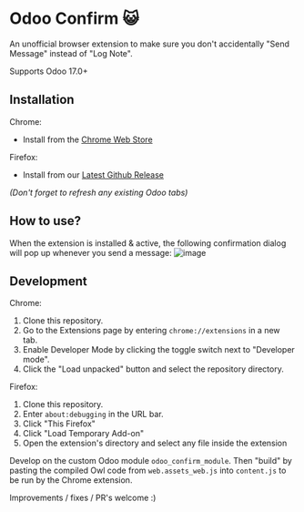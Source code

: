 # Odoo Confirm 😺
An unofficial browser extension to make sure you don't accidentally "Send Message" instead of "Log Note".

Supports Odoo 17.0+

## Installation
Chrome:
- Install from the [Chrome Web Store](https://chromewebstore.google.com/detail/odoo-confirm/nbgpibhiphkbaphjdaejedjbajaccacb)

Firefox:
- Install from our [Latest Github Release](https://github.com/hahu-odoo/odoo-confirm/releases/download/1.0.1/odoo-confirm-1.0.1.xpi)

_(Don't forget to refresh any existing Odoo tabs)_

## How to use?
When the extension is installed & active, the following confirmation dialog will pop up whenever you send a message:
![image](https://github.com/user-attachments/assets/c4e6d1cc-9df4-46a7-8dcd-b72d54516cce)

## Development
Chrome:
1. Clone this repository.
2. Go to the Extensions page by entering `chrome://extensions` in a new tab.
3. Enable Developer Mode by clicking the toggle switch next to "Developer mode".
4. Click the "Load unpacked" button and select the repository directory.

Firefox:
1. Clone this repository.
2. Enter `about:debugging` in the URL bar.
3. Click "This Firefox"
4. Click "Load Temporary Add-on"
5. Open the extension's directory and select any file inside the extension

Develop on the custom Odoo module `odoo_confirm_module`.
Then "build" by pasting the compiled Owl code from `web.assets_web.js` into `content.js` to be run by the Chrome extension.

Improvements / fixes / PR's welcome :)
